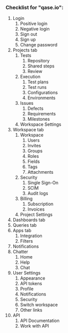 <h3>Checklist for "qase.io":</h3>
<ol>
    <li>Login
        <ol>
            <li> Positive login</li>
            <li> Negative login</li>
            <li> Sign out</li>
            <li> Sign up</li>
            <li> Change password</li>
        </ol>
    </li>
    <li>Projects tab
        <ol>
            <li> Tests
                <ol>
                    <li> Repository</li>
                    <li> Shared steps</li>
                    <li> Review</li>
                </ol>
            </li>
            <li> Execution
                <ol>
                    <li> Test plans</li>
                    <li> Test runs</li>
                    <li> Configurations</li>
                    <li> Environments</li>
                </ol>
            </li>
            <li> Issues
                <ol>
                    <li> Defects</li>
                    <li> Requirements</li>
                    <li> Milestones</li>
                </ol>
            </li>
            <li> Workspace Settings</li>
        </ol>
    </li>
    <li>Workspace tab
        <ol>
            <li> Workspace
                <ol>
                    <li> Users</li>
                    <li> Invites</li>
                    <li> Groups</li>
                    <li> Roles</li>
                    <li> Fields</li>
                    <li> Tags</li>
                    <li> Attachments</li>
                </ol>
            </li>
            <li> Security
                <ol>
                    <li> Single Sign-On</li>
                    <li> SCIM</li>
                    <li> Audit logs</li>
                </ol>
            </li>
            <li> Billing
                <ol>
                    <li> Subscription</li>
                    <li> Invoices</li>
                </ol>
            </li>
            <li> Project Settings</li>
        </ol>
    </li>
    <li>Dashboards tab</li>
    <li>Queries tab</li>
    <li>Apps tab
        <ol>
            <li> Integration</li>
            <li> Filters</li>
        </ol>
    </li>
    <li>Notifications</li>
    <li>Chatter
        <ol>
            <li> Home</li>
            <li> Help</li>
            <li> Chat</li>
        </ol>
    </li>
    <li>User Settings
        <ol>
            <li> Appearance</li>
            <li> API tokens</li>
            <li> Profile</li>
            <li> Notifications</li>
            <li> Security</li>
            <li> Switch workspace</li>
            <li> Other links</li>
        </ol>
    </li>
    <li>API
        <ol>
            <li> API Documentation</li>
            <li> Work with API</li>
        </ol>
    </li>
</ol>